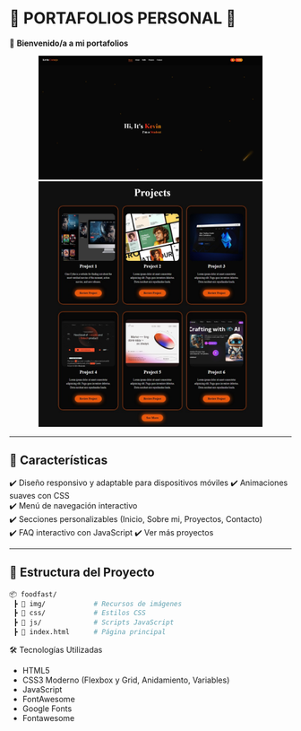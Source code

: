 # 🌟 PORTAFOLIOS PERSONAL 🌟

📢 **Bienvenido/a a mi portafolios**

<p align="center">
  <img src="img/inicio3-capture.jpg" width="400">
  <br>
  <img src="img/proyecto-capture.jpg" width="400">
</p>

---

## 🚀 **Características**

✔️ Diseño responsivo y adaptable para dispositivos móviles
✔️ Animaciones suaves con CSS  
✔️ Menú de navegación interactivo  
✔️ Secciones personalizables (Inicio, Sobre mi, Proyectos, Contacto)  
✔️ FAQ interactivo con JavaScript
✔️ Ver más proyectos

---

## 📂 **Estructura del Proyecto**

```bash
📦 foodfast/
 ┣ 📂 img/            # Recursos de imágenes
 ┣ 📂 css/            # Estilos CSS
 ┣ 📂 js/             # Scripts JavaScript
 ┣ 📜 index.html      # Página principal
```

🛠 Tecnologías Utilizadas

- HTML5
- CSS3 Moderno (Flexbox y Grid, Anidamiento, Variables)
- JavaScript
- FontAwesome
- Google Fonts
- Fontawesome
